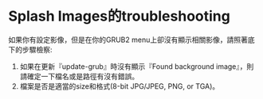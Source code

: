 # Splash Images的troubleshooting

如果你有設定影像，但是在你的GRUB2 menu上卻沒有顯示相關影像，請照著底下的步驟檢察:

1. 如果在更新『update-grub』時沒有顯示『Found background image』，則請確定一下檔名或是路徑有沒有錯誤。
2. 檔案是否是適當的size和格式(8-bit JPG/JPEG, PNG, or TGA)。